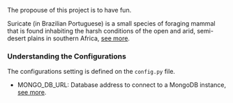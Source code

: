 The propouse of this project is to have fun.

Suricate (in Brazilian Portuguese) is a small species of foraging mammal that is found inhabiting the harsh conditions of the open and arid, semi-desert plains in southern Africa, [see more](https://a-z-animals.com/animals/meerkat/).

### Understanding the Configurations

The configurations setting is defined on the `config.py` file.

- MONGO_DB_URL: Database address to connect to a MongoDB instance, [see more](https://docs.mongodb.com/manual/reference/connection-string/).


